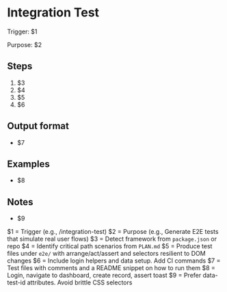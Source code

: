 # Integration Test

Trigger: $1

Purpose: $2

## Steps

1. $3
2. $4
3. $5
4. $6

## Output format

- $7

## Examples

- $8

## Notes

- $9

<!-- Placeholder mapping -->

$1 = Trigger (e.g., \/integration-test)
$2 = Purpose (e.g., Generate E2E tests that simulate real user flows)
$3 = Detect framework from `package.json` or repo
$4 = Identify critical path scenarios from `PLAN.md`
$5 = Produce test files under `e2e/` with arrange/act/assert and selectors resilient to DOM changes
$6 = Include login helpers and data setup. Add CI commands
$7 = Test files with comments and a README snippet on how to run them
$8 = Login, navigate to dashboard, create record, assert toast
$9 = Prefer data-test-id attributes. Avoid brittle CSS selectors
